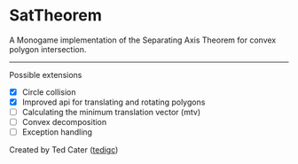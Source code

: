 # SatTheorem

A Monogame implementation of the Separating Axis Theorem for convex polygon intersection.

---

Possible extensions

- [x] Circle collision
- [x] Improved api for translating and rotating polygons
- [ ] Calculating the minimum translation vector (mtv)
- [ ] Convex decomposition
- [ ] Exception handling

Created by Ted Cater ([tedigc](https://github.com/tedigc))
